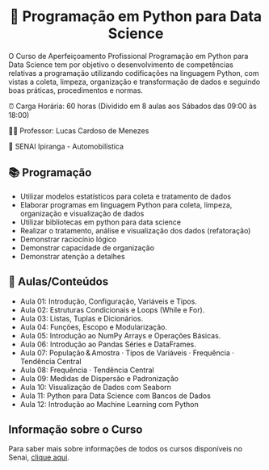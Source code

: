 
<h1 align="center"> 📁 Programação em Python para Data Science </h1>

O Curso de Aperfeiçoamento Profissional Programação em Python para Data Science tem por objetivo o desenvolvimento de competências relativas a programação utilizando codificações na linguagem Python, com vistas a coleta, limpeza, organização e transformação de dados e seguindo boas práticas, procedimentos e normas.

⏰ Carga Horária:  60 horas (Dividido em 8 aulas aos Sábados das 09:00 às 18:00)

👨‍🏫 Professor: Lucas Cardoso de Menezes

🏫 SENAI Ipiranga - Automobilística

<h2>📚  Programação  </h2>

- Utilizar modelos estatísticos para coleta e tratamento de dados
- Elaborar programas em linguagem Python para coleta, limpeza, organização e visualização de dados
- Utilizar bibliotecas em python para data science
- Realizar o tratamento, análise e visualização dos dados (refatoração)
- Demonstrar raciocínio lógico
- Demonstrar capacidade de organização
- Demonstrar atenção a detalhes


<h2>📝 Aulas/Conteúdos </h2>

- Aula 01: Introdução, Configuração, Variáveis e Tipos.
- Aula 02: Estruturas Condicionais e Loops (While e For).
- Aula 03: Listas, Tuplas e Dicionários.
- Aula 04: Funções, Escopo e Modularização.
- Aula 05: Introdução ao NumPy Arrays e Operações Básicas.
- Aula 06: Introdução ao Pandas Séries e DataFrames.
- Aula 07: População & Amostra · Tipos de Variáveis · Frequência · Tendência Central
- Aula 08: Frequência · Tendência Central
- Aula 09: Medidas de Dispersão e Padronização
- Aula 10: Visualização de Dados com Seaborn
- Aula 11: Python para Data Science com Bancos de Dados
- Aula 12: Introdução ao Machine Learning com Python

<h2> Informação sobre o Curso </h2>

Para saber mais sobre informações de todos os cursos disponíveis no Senai, [clique aqui](https://www.sp.senai.br/cursos/cursos-livres/tecnologia-da-informacao-e-informatica?gratuito=1).
